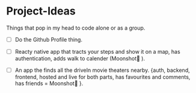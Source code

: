 # Project-Ideas
Things that pop in my head to code alone or as a group.

- [ ] Do the Github Profile thing.
- [ ] Reacty native app that tracts your steps and show it on a map, has authentication, adds walk to calender (Moonshot👀 ).
- [ ] An app the finds all the driveIn movie theaters nearby. {auth, backend, frontend, hosted and live for both parts, has favourites and comments, has friends = Moonshot👀 }. 


